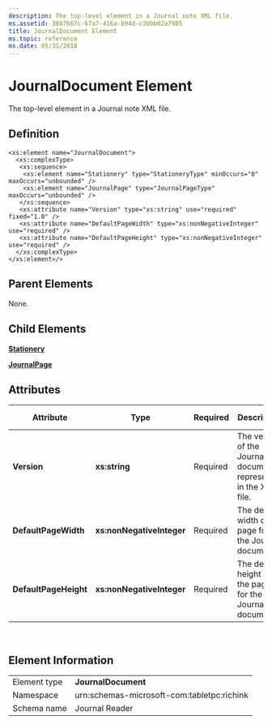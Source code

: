 ```yaml
---
description: The top-level element in a Journal note XML file.
ms.assetid: 3887667c-67a7-416a-b94d-c30bb02a7985
title: JournalDocument Element
ms.topic: reference
ms.date: 05/31/2018
---
```


# JournalDocument Element

The top-level element in a Journal note XML file.

## Definition

``` syntax
<xs:element name="JournalDocument">
  <xs:complexType>
   <xs:sequence>
    <xs:element name="Stationery" type="StationeryType" minOccurs="0" maxOccurs="unbounded" />
    <xs:element name="JournalPage" type="JournalPageType" maxOccurs="unbounded" />
   </xs:sequence>
   <xs:attribute name="Version" type="xs:string" use="required" fixed="1.0" />
   <xs:attribute name="DefaultPageWidth" type="xs:nonNegativeInteger" use="required" />
   <xs:attribute name="DefaultPageHeight" type="xs:nonNegativeInteger" use="required" />
  </xs:complexType>
</xs:element>/>
```

## Parent Elements

None.

## Child Elements

[**Stationery**](stationery-element.md)

[**JournalPage**](journalpage-element.md)

## Attributes



| Attribute             | Type                      | Required | Description                                                      | Possible Values           |
|-----------------------|---------------------------|----------|------------------------------------------------------------------|---------------------------|
| **Version**           | **xs:string**             | Required | The version of the Journal document represented in the XML file. | 1.0                       |
| **DefaultPageWidth**  | **xs:nonNegativeInteger** | Required | The default width of the page for the Journal document.          | Any non-negative integer. |
| **DefaultPageHeight** | **xs:nonNegativeInteger** | Required | The default height of the page for the Journal document.         | Any non-negative integer. |



 

## Element Information



|              |                                            |
|--------------|--------------------------------------------|
| Element type | **JournalDocument**                        |
| Namespace    | urn:schemas-microsoft-com:tabletpc:richink |
| Schema name  | Journal Reader                             |



 

 

 



